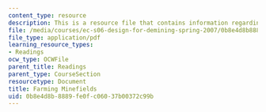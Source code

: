 ```yaml
---
content_type: resource
description: This is a resource file that contains information regarding farming minefields.
file: /media/courses/ec-s06-design-for-demining-spring-2007/0b8e4d8b8889fe0fc06037b00372c99b_MITEC_S06S07_06farmi.pdf
file_type: application/pdf
learning_resource_types:
- Readings
ocw_type: OCWFile
parent_title: Readings
parent_type: CourseSection
resourcetype: Document
title: Farming Minefields
uid: 0b8e4d8b-8889-fe0f-c060-37b00372c99b
---
```

